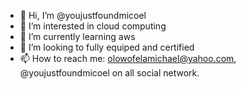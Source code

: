 - 👋 Hi, I’m @youjustfoundmicoel
- 👀 I’m interested in cloud computing
- 🌱 I’m currently learning aws
- 💞️ I’m looking to fully equiped and certified
- 📫 How to reach me: olowofelamichael@yahoo.com, @youjustfoundmicoel on all social network.

<!---
youjustfoundmicoel/youjustfoundmicoel is a ✨ special ✨ repository because its `README.md` (this file) appears on your GitHub profile.
You can click the Preview link to take a look at your changes.
--->
